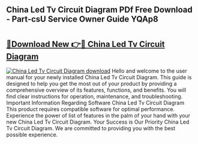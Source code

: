 ## China Led Tv Circuit Diagram PDf Free Download - Part-csU Service Owner Guide YQAp8

# <h2><a href="http://dfrckf7.blite.top/?on=China+Led+Tv+Circuit+Diagram">🔗Download New 👉🔴 China Led Tv Circuit Diagram</a></h2>

[![China Led Tv Circuit Diagram download](https://i.imgur.com/lujVjoI.png)](http://dfrckf7.blite.top/?on=China+Led+Tv+Circuit+Diagram)
Hello and welcome to the user manual for your newly installed China Led Tv Circuit Diagram. This guide is designed to help you get the most out of your product by providing a comprehensive overview of its features, functions, and benefits. You will find clear instructions for operation, maintenance, and troubleshooting. Important Information Regarding Software China Led Tv Circuit Diagram This product requires compatible software for optimal performance. Experience the power of list of features in the palm of your hand with your new China Led Tv Circuit Diagram. Your Success is Our Priority China Led Tv Circuit Diagram. We are committed to providing you with the best possible experience.
